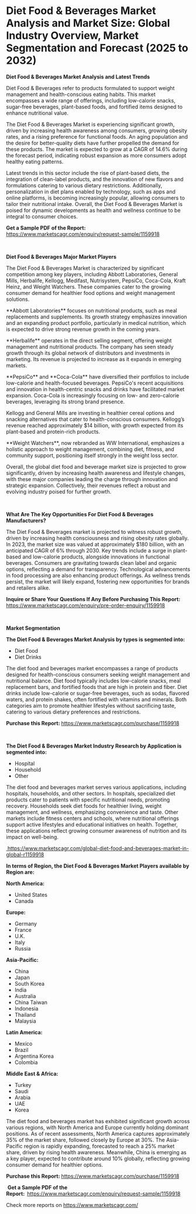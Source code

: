 <p><h1>Diet Food & Beverages Market Analysis and Market Size: Global Industry Overview, Market Segmentation and Forecast (2025 to 2032)</h1></p><p><strong>Diet Food & Beverages Market Analysis and Latest Trends</strong></p>
<p><p>Diet Food & Beverages refer to products formulated to support weight management and health-conscious eating habits. This market encompasses a wide range of offerings, including low-calorie snacks, sugar-free beverages, plant-based foods, and fortified items designed to enhance nutritional value. </p><p>The Diet Food & Beverages Market is experiencing significant growth, driven by increasing health awareness among consumers, growing obesity rates, and a rising preference for functional foods. An aging population and the desire for better-quality diets have further propelled the demand for these products. The market is expected to grow at a CAGR of 14.6% during the forecast period, indicating robust expansion as more consumers adopt healthy eating patterns.</p><p>Latest trends in this sector include the rise of plant-based diets, the integration of clean-label products, and the innovation of new flavors and formulations catering to various dietary restrictions. Additionally, personalization in diet plans enabled by technology, such as apps and online platforms, is becoming increasingly popular, allowing consumers to tailor their nutritional intake. Overall, the Diet Food & Beverages Market is poised for dynamic developments as health and wellness continue to be integral to consumer choices.</p></p>
<p><strong>Get a Sample PDF of the Report:&nbsp;</strong> <a href="https://www.marketscagr.com/enquiry/request-sample/1159918?utm_campaign=3368&utm_medium=2&utm_source=Github&utm_content=ia&utm_term=24032025&utm_id=diet-food-beverages">https://www.marketscagr.com/enquiry/request-sample/1159918</a></p>
<p>&nbsp;</p>
<p><strong>Diet Food & Beverages Major Market Players</strong></p>
<p><p>The Diet Food & Beverages Market is characterized by significant competition among key players, including Abbott Laboratories, General Mills, Herbalife, Kellogg, Medifast, Nutrisystem, PepsiCo, Coca-Cola, Kraft Heinz, and Weight Watchers. These companies cater to the growing consumer demand for healthier food options and weight management solutions.</p><p>**Abbott Laboratories** focuses on nutritional products, such as meal replacements and supplements. Its growth strategy emphasizes innovation and an expanding product portfolio, particularly in medical nutrition, which is expected to drive strong revenue growth in the coming years.</p><p>**Herbalife** operates in the direct selling segment, offering weight management and nutritional products. The company has seen steady growth through its global network of distributors and investments in marketing. Its revenue is projected to increase as it expands in emerging markets.</p><p>**PepsiCo** and **Coca-Cola** have diversified their portfolios to include low-calorie and health-focused beverages. PepsiCo's recent acquisitions and innovation in health-centric snacks and drinks have facilitated market expansion. Coca-Cola is increasingly focusing on low- and zero-calorie beverages, leveraging its strong brand presence.</p><p>Kellogg and General Mills are investing in healthier cereal options and snacking alternatives that cater to health-conscious consumers. Kellogg’s revenue reached approximately $14 billion, with growth expected from its plant-based and protein-rich products.</p><p>**Weight Watchers**, now rebranded as WW International, emphasizes a holistic approach to weight management, combining diet, fitness, and community support, positioning itself strongly in the weight loss sector.</p><p>Overall, the global diet food and beverage market size is projected to grow significantly, driven by increasing health awareness and lifestyle changes, with these major companies leading the charge through innovation and strategic expansion. Collectively, their revenues reflect a robust and evolving industry poised for further growth.</p></p>
<p>&nbsp;</p>
<p><strong>What Are The Key Opportunities For Diet Food & Beverages Manufacturers?</strong></p>
<p><p>The Diet Food & Beverages market is projected to witness robust growth, driven by increasing health consciousness and rising obesity rates globally. In 2023, the market size was valued at approximately $180 billion, with an anticipated CAGR of 6% through 2030. Key trends include a surge in plant-based and low-calorie products, alongside innovations in functional beverages. Consumers are gravitating towards clean label and organic options, reflecting a demand for transparency. Technological advancements in food processing are also enhancing product offerings. As wellness trends persist, the market will likely expand, fostering new opportunities for brands and retailers alike.</p></p>
<p><strong>Inquire or Share Your Questions If Any Before Purchasing This Report:</strong> <a href="https://www.marketscagr.com/enquiry/pre-order-enquiry/1159918?utm_campaign=3368&utm_medium=2&utm_source=Github&utm_content=ia&utm_term=24032025&utm_id=diet-food-beverages">https://www.marketscagr.com/enquiry/pre-order-enquiry/1159918</a></p>
<p>&nbsp;</p>
<p><strong>Market Segmentation</strong></p>
<p><strong>The Diet Food & Beverages Market Analysis by types is segmented into:</strong></p>
<p><ul><li>Diet Food</li><li>Diet Drinks</li></ul></p>
<p><p>The diet food and beverages market encompasses a range of products designed for health-conscious consumers seeking weight management and nutritional balance. Diet food typically includes low-calorie snacks, meal replacement bars, and fortified foods that are high in protein and fiber. Diet drinks include low-calorie or sugar-free beverages, such as sodas, flavored waters, and protein shakes, often fortified with vitamins and minerals. Both categories aim to promote healthier lifestyles without sacrificing taste, catering to various dietary preferences and restrictions.</p></p>
<p><strong>Purchase this Report:&nbsp;</strong><a href="https://www.marketscagr.com/purchase/1159918?utm_campaign=3368&utm_medium=2&utm_source=Github&utm_content=ia&utm_term=24032025&utm_id=diet-food-beverages">https://www.marketscagr.com/purchase/1159918</a></p>
<p>&nbsp;</p>
<p><strong>The Diet Food & Beverages Market Industry Research by Application is segmented into:</strong></p>
<p><ul><li>Hospital</li><li>Household</li><li>Other</li></ul></p>
<p><p>The diet food and beverages market serves various applications, including hospitals, households, and other sectors. In hospitals, specialized diet products cater to patients with specific nutritional needs, promoting recovery. Households seek diet foods for healthier living, weight management, and wellness, emphasizing convenience and taste. Other markets include fitness centers and schools, where nutritional offerings support active lifestyles and educational initiatives on health. Together, these applications reflect growing consumer awareness of nutrition and its impact on well-being.</p></p>
<p><a href="https://www.marketscagr.com/global-diet-food-and-beverages-market-in-global-r1159918?utm_campaign=3368&utm_medium=2&utm_source=Github&utm_content=ia&utm_term=24032025&utm_id=diet-food-beverages">&nbsp;https://www.marketscagr.com/global-diet-food-and-beverages-market-in-global-r1159918</a></p>
<p><strong>In terms of Region, the Diet Food & Beverages Market Players available by Region are:</strong></p>
<p>
    <p> <strong> North America: </strong>
        <ul>
            <li>United States</li>
            <li>Canada</li>
        </ul>
        </p> 
    <p> <strong> Europe: </strong>
        <ul>
            <li>Germany</li>
            <li>France</li>
            <li>U.K.</li>
            <li>Italy</li>
            <li>Russia</li>
        </ul>
        </p> 
    <p> <strong> Asia-Pacific: </strong>
        <ul>
            <li>China</li>
            <li>Japan</li>
            <li>South Korea</li>
            <li>India</li>
            <li>Australia</li>
            <li>China Taiwan</li>
            <li>Indonesia</li>
            <li>Thailand</li>
            <li>Malaysia</li>
        </ul>
        </p> 
    <p> <strong> Latin America: </strong>
        <ul>
            <li>Mexico</li>
            <li>Brazil</li>
            <li>Argentina Korea</li>
            <li>Colombia</li>
        </ul>
        </p> 
    <p> <strong> Middle East & Africa: </strong>
        <ul>
            <li>Turkey</li>
            <li>Saudi</li>
            <li>Arabia</li>
            <li>UAE</li>
            <li>Korea</li>
        </ul>
    </p>
    </p>
<p><p>The diet food and beverages market has exhibited significant growth across various regions, with North America and Europe currently holding dominant positions. As of recent assessments, North America captures approximately 35% of the market share, followed closely by Europe at 30%. The Asia-Pacific region is rapidly expanding, forecasted to reach a 25% market share, driven by rising health awareness. Meanwhile, China is emerging as a key player, expected to contribute around 10% globally, reflecting growing consumer demand for healthier options.</p></p>
<p><strong>Purchase this Report: </strong><a href="https://www.marketscagr.com/purchase/1159918?utm_campaign=3368&utm_medium=2&utm_source=Github&utm_content=ia&utm_term=24032025&utm_id=diet-food-beverages">https://www.marketscagr.com/purchase/1159918</a></p>
<p>&nbsp;<strong>Get a Sample PDF of the Report:&nbsp;&nbsp;</strong><a href="https://www.marketscagr.com/enquiry/request-sample/1159918?utm_campaign=3368&utm_medium=2&utm_source=Github&utm_content=ia&utm_term=24032025&utm_id=diet-food-beverages">https://www.marketscagr.com/enquiry/request-sample/1159918</a></p>
<p><strong></strong></p>
<p>Check more reports on <a href="https://www.marketscagr.com/?utm_campaign=3368&utm_medium=2&utm_source=Github&utm_content=ia&utm_term=24032025&utm_id=diet-food-beverages">https://www.marketscagr.com/</a></p>